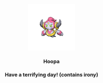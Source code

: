 <p align="center">
    <img src="https://raw.githubusercontent.com/PokeAPI/sprites/master/sprites/pokemon/720.png" width="150" height="150">
</p>
<h3 align="center"> <b>Hoopa</b></h3>
<h3 align="center">Have a terrifying day! (contains irony)</h3>
